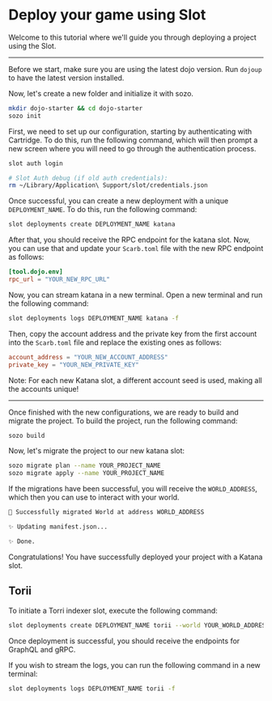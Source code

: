 # Deploy your game using Slot

Welcome to this tutorial where we'll guide you through deploying a project using the Slot.

---

Before we start, make sure you are using the latest dojo version. Run `dojoup` to have the latest version installed.

Now, let's create a new folder and initialize it with sozo.

```sh
mkdir dojo-starter && cd dojo-starter
sozo init
```

First, we need to set up our configuration, starting by authenticating with Cartridge. To do this, run the following command, which will then prompt a new screen where you will need to go through the authentication process.

```sh
slot auth login

# Slot Auth debug (if old auth credentials):
rm ~/Library/Application\ Support/slot/credentials.json
```

Once successful, you can create a new deployment with a unique `DEPLOYMENT_NAME`. To do this, run the following command:

```sh
slot deployments create DEPLOYMENT_NAME katana
```

After that, you should receive the RPC endpoint for the katana slot. Now, you can use that and update your `Scarb.toml` file with the new RPC endpoint as follows:

```toml
[tool.dojo.env]
rpc_url = "YOUR_NEW_RPC_URL"
```

Now, you can stream katana in a new terminal. Open a new terminal and run the following command:

```sh
slot deployments logs DEPLOYMENT_NAME katana -f
```

Then, copy the account address and the private key from the first account into the `Scarb.toml` file and replace the existing ones as follows:

```toml
account_address = "YOUR_NEW_ACCOUNT_ADDRESS"
private_key = "YOUR_NEW_PRIVATE_KEY"
```

Note: For each new Katana slot, a different account seed is used, making all the accounts unique!

---

Once finished with the new configurations, we are ready to build and migrate the project. To build the project, run the following command:

```sh
sozo build
```

Now, let's migrate the project to our new katana slot:

```sh
sozo migrate plan --name YOUR_PROJECT_NAME
sozo migrate apply --name YOUR_PROJECT_NAME 
```

If the migrations have been successful, you will receive the `WORLD_ADDRESS`, which then you can use to interact with your world.

```sh
🎉 Successfully migrated World at address WORLD_ADDRESS

✨ Updating manifest.json...

✨ Done.

```

Congratulations! You have successfully deployed your project with a Katana slot.

## Torii

To initiate a Torri indexer slot, execute the following command:

```sh
slot deployments create DEPLOYMENT_NAME torii --world YOUR_WORLD_ADDRESS --rpc YOUR_NEW_RPC_URL --start-block 1
```

Once deployment is successful, you should receive the endpoints for GraphQL and gRPC.

If you wish to stream the logs, you can run the following command in a new terminal:

```sh
slot deployments logs DEPLOYMENT_NAME torii -f
```
